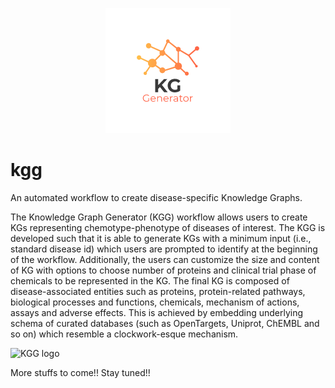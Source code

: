 <p align="center">
  <img style="width: 300; height: 300;" src="data/KGG.png">
</p>


# kgg
An automated workflow to create disease-specific Knowledge Graphs.

The Knowledge Graph Generator (KGG) workflow allows users to create KGs representing chemotype-phenotype of diseases of interest. The KGG is developed such that it is able to generate KGs with a minimum input (i.e., standard disease id) which users are prompted to identify at the beginning of the workflow. Additionally, the users can customize the size and content of KG with options to choose number of proteins and clinical trial phase of chemicals to be represented in the KG. The final KG is composed of disease-associated entities such as proteins, protein-related pathways, biological processes and functions, chemicals, mechanism of actions, assays and adverse effects. This is achieved by embedding underlying schema of curated databases (such as OpenTargets, Uniprot, ChEMBL and so on) which resemble a clockwork-esque mechanism.  

![KGG logo](https://github.com/Fraunhofer-ITMP/kgg/tree/main/data/KGG.png)

More stuffs to come!! Stay tuned!!
